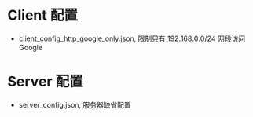 

# Client 配置
* client\_config\_http\_google\_only.json, 限制只有 ֻ192.168.0.0/24 网段访问 Google


# Server 配置
* server\_config.json, 服务器缺省配置
